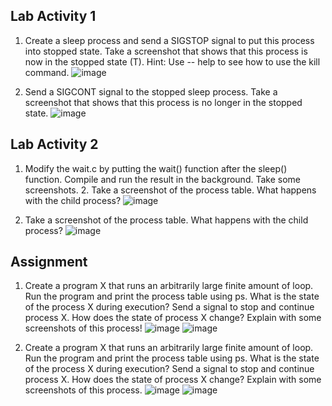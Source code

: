 
## Lab Activity 1
1. Create a sleep process and send a SIGSTOP signal to put this process into stopped state. Take a screenshot that shows that this process is now in the stopped state (T). Hint: Use -- help to see how to use the kill command.
![image](https://github.com/ramzyizza/Computer-System-and-Networking-Lab/assets/89899122/5f31d03c-71de-4ad5-a312-dd640e989022)

2. Send a SIGCONT signal to the stopped sleep process. Take a screenshot that shows that this process is no longer in the stopped state.
![image](https://github.com/ramzyizza/Computer-System-and-Networking-Lab/assets/89899122/9165ea6e-a45d-48bf-9ed8-2800cb0d7541)


## Lab Activity 2

1. Modify the wait.c by putting the wait() function after the sleep() function. Compile and run the result in the background. Take some screenshots. 2. Take a screenshot of the process table. What happens with the child process?
![image](https://github.com/ramzyizza/Computer-System-and-Networking-Lab/assets/89899122/06706fad-219e-44c6-8070-57c2618633c9)

2. Take a screenshot of the process table. What happens with the child process?
![image](https://github.com/ramzyizza/Computer-System-and-Networking-Lab/assets/89899122/626e62fc-01c0-4fbd-926a-9494ab958031)

## Assignment
1. Create a program X that runs an arbitrarily large finite amount of loop. Run the program and print the process table using ps. What is the state of the process X during execution? Send a signal to stop and continue process X. How does the state of process X change? Explain with some screenshots of this process!
![image](https://github.com/ramzyizza/Computer-System-and-Networking-Lab/assets/89899122/e1e99fe7-5ac2-4f99-8381-2ab91bb86c5f)
![image](https://github.com/ramzyizza/Computer-System-and-Networking-Lab/assets/89899122/9fa2a7aa-ebd0-4b87-ba7f-ff33654df262)

2. Create a program X that runs an arbitrarily large finite amount of loop. Run the program and print the process table using ps. What is the state of the process X during execution? Send a signal to stop and continue process X. How does the state of process X change? Explain with some screenshots of this process.
![image](https://github.com/ramzyizza/Computer-System-and-Networking-Lab/assets/89899122/56ba15ef-eb90-4c78-ad8d-a6ae57531fa3)
![image](https://github.com/ramzyizza/Computer-System-and-Networking-Lab/assets/89899122/64614e31-0375-40e1-8c3c-ea70a2951957)
